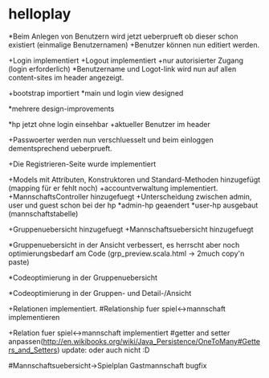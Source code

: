 helloplay
=========
*Beim Anlegen von Benutzern wird jetzt ueberprueft ob dieser schon existiert (einmalige Benutzernamen)
+Benutzer können nun editiert werden.

+Login implementiert
+Logout implementiert
+nur autorisierter Zugang (login erforderlich)
*Benutzername und Logot-link wird nun auf allen content-sites im header angezeigt.

+bootstrap importiert
*main und login view designed

*mehrere design-improvements

*hp jetzt ohne login einsehbar
+aktueller Benutzer im header

+Passwoerter werden nun verschluesselt und beim einloggen dementsprechend ueberprueft.

+Die Registrieren-Seite wurde implementiert

+Models mit Attributen, Konstruktoren und Standard-Methoden hinzugefügt (mapping für er fehlt noch)
+accountverwaltung implementiert.
+MannschaftsController hinzugefuegt
+Unterscheidung zwischen admin, user und guest schon bei der hp
*admin-hp geaendert
*user-hp ausgebaut (mannschaftstabelle)

+Gruppenuebersicht hinzugefuegt
+Mannschaftsuebersicht hinzugefuegt

*Gruppenuebersicht in der Ansicht verbessert, es herrscht aber noch optimierungsbedarf am Code (grp_preview.scala.html -> 2much copy'n paste)

*Codeoptimierung in der Gruppenuebersicht

*Codeoptimierung in der Gruppen- und Detail-/Ansicht

+Relationen implementiert.
#Relationship fuer spiel<->mannschaft implementieren

+Relation fuer spiel<->mannschaft implementiert
#getter and setter anpassen(http://en.wikibooks.org/wiki/Java_Persistence/OneToMany#Getters_and_Setters)
	update: oder auch nicht :D
	
#Mannschaftsuebersicht->Spielplan Gastmannschaft bugfix